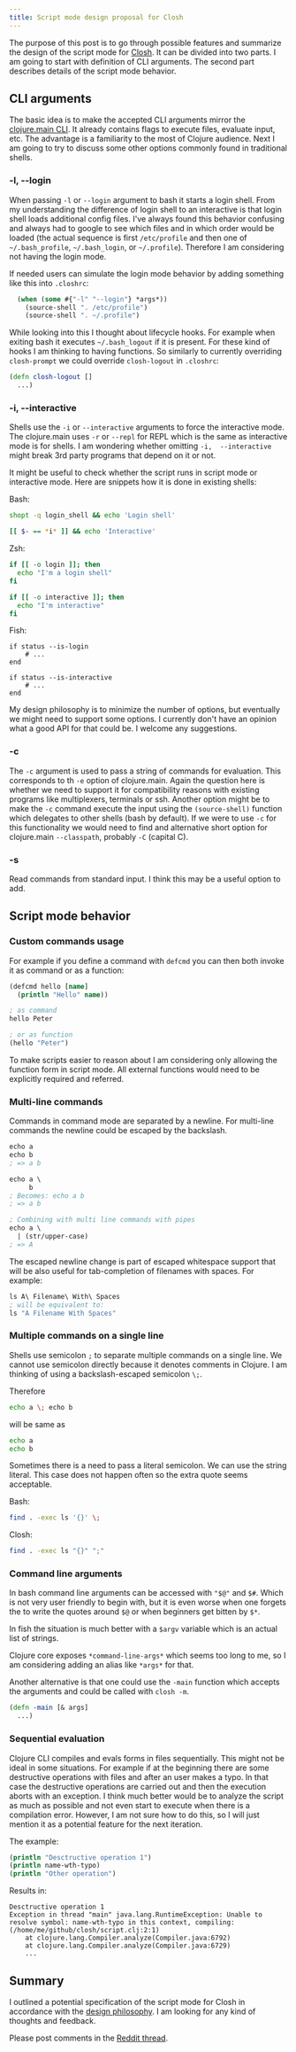 ```yaml
---
title: Script mode design proposal for Closh
---
```


The purpose of this post is to go through possible features and summarize the design of the script mode for [Closh](https://github.com/dundalek/closh). It can be divided into two parts. I am going to start with definition of CLI arguments. The second part describes details of the script mode behavior.

## CLI arguments

The basic idea is to make the accepted CLI arguments mirror the [clojure.main CLI](https://clojure.org/reference/repl_and_main#_clojure_main_help). It already contains flags to execute files, evaluate input, etc. The advantage is a familiarity to the most of Clojure audience. Next I am going to try to discuss some other options commonly found in traditional shells.

### -l, --login

When passing `-l` or `--login` argument to bash it starts a login shell. From my understanding the difference of login shell to an interactive is that login shell loads additional config files. I've always found this behavior confusing and always had to google to see which files and in which order would be loaded (the actual sequence is first `/etc/profile` and then one of `~/.bash_profile`, `~/.bash_login`, or `~/.profile`). Therefore I am considering not having the login mode.

If needed users can simulate the login mode behavior by adding something like this into `.closhrc`:

```clojure
  (when (some #{"-l" "--login"} *args*))
    (source-shell ". /etc/profile")
    (source-shell ". ~/.profile")
```

While looking into this I thought about lifecycle hooks. For example when exiting bash it executes `~/.bash_logout` if it is present. For these kind of hooks I am thinking to having functions. So similarly to currently overriding `closh-prompt` we could override `closh-logout` in `.closhrc`:

```clojure
(defn closh-logout []
  ...)
```

### -i,  --interactive

Shells use the `-i` or `--interactive` arguments to force the interactive mode. The clojure.main uses `-r` or `--repl` for REPL which is the same as interactive mode is for shells. I am wondering whether omitting `-i,  --interactive` might break 3rd party programs that depend on it or not.

It might be useful to check whether the script runs in script mode or interactive mode. Here are snippets how it is done in existing shells:

Bash:
```sh
shopt -q login_shell && echo 'Login shell'

[[ $- == *i* ]] && echo 'Interactive'
```

Zsh:
```sh
if [[ -o login ]]; then
  echo "I'm a login shell"
fi

if [[ -o interactive ]]; then
  echo "I'm interactive"
fi
```
Fish:

```
if status --is-login
    # ...
end

if status --is-interactive
    # ...
end
```

My design philosophy is to minimize the number of options, but eventually we might need to support some options. I currently don't have an opinion what a good API for that could be. I welcome any suggestions.

### -c

The `-c` argument is used to pass a string of commands for evaluation. This corresponds to th `-e` option of clojure.main. Again the question here is whether we need to support it for compatibility reasons with existing programs like multiplexers, terminals or ssh. Another option might be to make the `-c` command execute the input using the `(source-shell)` function which delegates to other shells (bash by default). If we were to use `-c` for this functionality we would need to find and alternative short option for clojure.main `--classpath`, probably `-C` (capital C).

### -s

Read commands from standard input. I think this may be a useful option to add.


## Script mode behavior


### Custom commands usage

For example if you define a command with `defcmd` you can then both invoke it as command or as a function:

```clojure
(defcmd hello [name]
  (println "Hello" name))

; as command
hello Peter

; or as function
(hello "Peter")
```

To make scripts easier to reason about I am considering only allowing the function form in script mode. All external functions would need to be explicitly required and referred.

### Multi-line commands

Commands in command mode are separated by a newline. For multi-line commands the newline could be escaped by the backslash.

```clojure
echo a
echo b
; => a b

echo a \
     b
; Becomes: echo a b
; => a b

; Combining with multi line commands with pipes
echo a \
  | (str/upper-case)
; => A
```

The escaped newline change is part of escaped whitespace support that will be also useful for tab-completion of filenames with spaces. For example:

```clojure
ls A\ Filename\ With\ Spaces
; will be equivalent to:
ls "A Filename With Spaces"
```


### Multiple commands on a single line

Shells use semicolon `;` to separate multiple commands on a single line. We cannot use semicolon directly because it denotes comments in Clojure. I am thinking of using a backslash-escaped semicolon `\;`.

Therefore

```sh
echo a \; echo b
```
will be same as

```sh
echo a
echo b
```

Sometimes there is a need to pass a literal semicolon. We can use the string literal. This case does not happen often so the extra quote seems acceptable.

Bash:
```sh
find . -exec ls '{}' \;
```

Closh:
```sh
find . -exec ls "{}" ";"
```

### Command line arguments

In bash command line arguments can be accessed with `"$@"` and `$#`. Which is not very user friendly to begin with, but it is even worse when one forgets the to write the quotes around `$@` or when beginners get bitten by `$*`.

In fish the situation is much better with a `$argv` variable which is an actual list of strings.

Clojure core exposes `*command-line-args*` which seems too long to me, so I am considering adding an alias like `*args*` for that.

Another alternative is that one could use the `-main` function which accepts the arguments and could be called with `closh -m`.

```clojure
(defn -main [& args]
  ...)
```

### Sequential evaluation

Clojure CLI compiles and evals forms in files sequentially. This might not be ideal in some situations. For example if at the beginning there are some destructive operations with files and after an user makes a typo. In that case the destructive operations are carried out and then the execution aborts with an exception. I think much better would be to analyze the script as much as possible and not even start to execute when there is a compilation error. However, I am not sure how to do this, so I will just mention it as a potential feature for the next iteration.

The example:

```clojure
(println "Desctructive operation 1")
(println name-wth-typo)
(println "Other operation")
```

Results in:

```
Desctructive operation 1
Exception in thread "main" java.lang.RuntimeException: Unable to resolve symbol: name-wth-typo in this context, compiling:(/home/me/github/closh/script.clj:2:1)
	at clojure.lang.Compiler.analyze(Compiler.java:6792)
	at clojure.lang.Compiler.analyze(Compiler.java:6729)
	...
```

## Summary

I outlined a potential specification of the script mode for Closh in accordance with the [design philosophy](https://github.com/dundalek/closh/blob/master/doc/principles.md). I am looking for any kind of thoughts and feedback.

Please post comments in the [Reddit thread](https://www.reddit.com/r/closh/comments/a71usj/script_mode_design_proposal_for_closh/).
